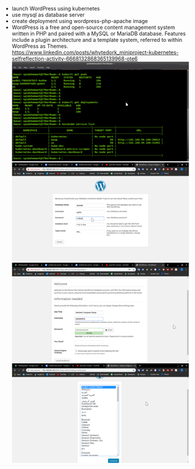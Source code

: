 + launch WordPress using kubernetes
+ use mysql as database server
+ create deployment using wordpress-php-apache image
+ WordPress is a free and open-source content management system written in PHP and paired with a MySQL or MariaDB database. Features include a plugin architecture and a template system, referred to within WordPress as Themes.
https://www.linkedin.com/posts/whytedork_miniproject-kubernetes-selfreflection-activity-6668132868365139968-ote6
![](1.png)
![](2.png)
![](3.png)
![](wordpress1.png)
